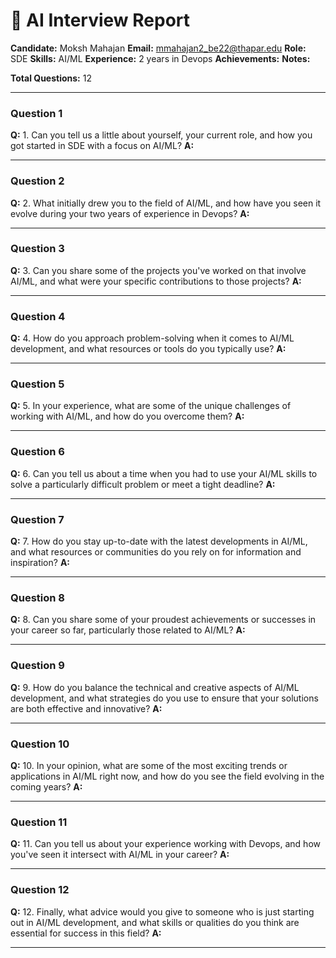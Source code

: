 # 🧠 AI Interview Report
    
**Candidate:** Moksh Mahajan
**Email:** mmahajan2_be22@thapar.edu
**Role:** SDE
**Skills:** AI/ML
**Experience:** 2 years in Devops
**Achievements:** 
**Notes:** 
    
**Total Questions:** 12
    
---


### Question 1
**Q:**  1. Can you tell us a little about yourself, your current role, and how you got started in SDE with a focus on AI/ML?
**A:** 



---

### Question 2
**Q:** 2. What initially drew you to the field of AI/ML, and how have you seen it evolve during your two years of experience in Devops?
**A:** 



---

### Question 3
**Q:** 3. Can you share some of the projects you've worked on that involve AI/ML, and what were your specific contributions to those projects?
**A:** 



---

### Question 4
**Q:** 4. How do you approach problem-solving when it comes to AI/ML development, and what resources or tools do you typically use?
**A:** 



---

### Question 5
**Q:** 5. In your experience, what are some of the unique challenges of working with AI/ML, and how do you overcome them?
**A:** 



---

### Question 6
**Q:** 6. Can you tell us about a time when you had to use your AI/ML skills to solve a particularly difficult problem or meet a tight deadline?
**A:** 



---

### Question 7
**Q:** 7. How do you stay up-to-date with the latest developments in AI/ML, and what resources or communities do you rely on for information and inspiration?
**A:** 



---

### Question 8
**Q:** 8. Can you share some of your proudest achievements or successes in your career so far, particularly those related to AI/ML?
**A:** 



---

### Question 9
**Q:** 9. How do you balance the technical and creative aspects of AI/ML development, and what strategies do you use to ensure that your solutions are both effective and innovative?
**A:** 



---

### Question 10
**Q:** 10. In your opinion, what are some of the most exciting trends or applications in AI/ML right now, and how do you see the field evolving in the coming years?
**A:** 



---

### Question 11
**Q:** 11. Can you tell us about your experience working with Devops, and how you've seen it intersect with AI/ML in your career?
**A:** 



---

### Question 12
**Q:** 12. Finally, what advice would you give to someone who is just starting out in AI/ML development, and what skills or qualities do you think are essential for success in this field?
**A:** 



---
